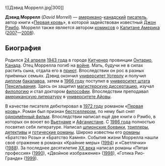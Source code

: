 ![[Дэвид Моррелл.jpg|300]]

**Дэвид Моррелл** (*David Morrell*) — [американо](https://ru.wikipedia.org/wiki/США)-[канадский](https://ru.wikipedia.org/wiki/Канада) [писатель](https://ru.wikipedia.org/wiki/Писатель), автор книги «[Первая кровь](https://ru.wikipedia.org/wiki/Первая_кровь_(роман))», в которой задействован известный [Джон Рэмбо](https://ru.wikipedia.org/wiki/Джон_Рэмбо). Моррелл также является автором [комиксов](https://ru.wikipedia.org/wiki/Комикс) о [Капитане Америка](https://ru.wikipedia.org/wiki/Капитан_Америка) ([2007](https://ru.wikipedia.org/wiki/2007)—[2008](https://ru.wikipedia.org/wiki/2008)).

## Биография

Родился [24 апреля](https://ru.wikipedia.org/wiki/24_апреля) [1943 года](https://ru.wikipedia.org/wiki/1943_год) в городе [Китченер](https://ru.wikipedia.org/wiki/Китченер) провинции [Онтарио](https://ru.wikipedia.org/wiki/Онтарио), [Канада](https://ru.wikipedia.org/wiki/Канада). Отец Моррелла погиб на [войне](https://ru.wikipedia.org/wiki/Вторая_мировая_война). Мать, будучи не в силах растить сына, отдала его в [приют](https://ru.wikipedia.org/wiki/Приют). Впоследствии он рос в разных приёмных семьях. Дэвид окончил [университет Уотерлу](https://ru.wikipedia.org/wiki/Университет_Уотерлу) и получил [диплом](https://ru.wikipedia.org/wiki/Диплом) [бакалавра](https://ru.wikipedia.org/wiki/Бакалавр), затем в [1966 году](https://ru.wikipedia.org/wiki/1966_год) поступил в [университет штата Пенсильвания](https://ru.wikipedia.org/wiki/Университет_штата_Пенсильвания). Здесь он защитил [магистерскую диссертацию](https://ru.wikipedia.org/wiki/Магистерская_диссертация), изучал [филологию](https://ru.wikipedia.org/wiki/Филология) и стал доктором [философии](https://ru.wikipedia.org/wiki/Философия). Впоследствии преподавал [американскую литературу](https://ru.wikipedia.org/wiki/Американская_литература) в [университете Айовы](https://ru.wikipedia.org/wiki/Айовский_университет).

В качестве писателя дебютировал в [1972 году](https://ru.wikipedia.org/wiki/1972_год) романом «[Первая кровь](https://ru.wikipedia.org/wiki/Первая_кровь_(роман))». Роман был признан [бестселлером](https://ru.wikipedia.org/wiki/Бестселлер), по нему был снят [одноимённый фильм](https://ru.wikipedia.org/wiki/Рэмбо:_Первая_кровь). Впоследствии написал ещё две книги о Рэмбо, в которых он воюет во [Вьетнаме](https://ru.wikipedia.org/wiki/Вьетнам) и [Афганистане](https://ru.wikipedia.org/wiki/Афганистан). С [1986 года](https://ru.wikipedia.org/wiki/1986_год) полностью посвятил себя литературе. Написал [шпионские боевики](https://ru.wikipedia.org/wiki/Шпионский_боевик), [триллеры](https://ru.wikipedia.org/wiki/Триллер), [детективы](https://ru.wikipedia.org/wiki/Детектив) и [готические романы](https://ru.wikipedia.org/wiki/Готический_роман). Широко известны его [романы](https://ru.wikipedia.org/wiki/Роман) «Братство Розы» и «Братство Камня». События жизни Моррелла нашли своё отражение в романах «Крайние меры» ([1994](https://ru.wikipedia.org/wiki/1994)) и «Светлячки» ([1988](https://ru.wikipedia.org/wiki/1988)). За последнее десятилетие [XX века](https://ru.wikipedia.org/wiki/XX_век) написал романы «Пятая профессия» ([1990](https://ru.wikipedia.org/wiki/1990)), «Двойное изображение» ([1998](https://ru.wikipedia.org/wiki/1998)), «Готика Рио-Гранде» ([1999](https://ru.wikipedia.org/wiki/1999)).